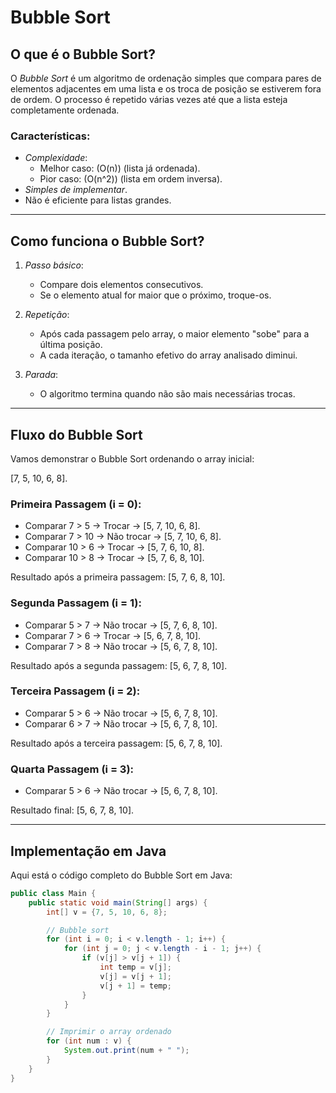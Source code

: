 # Bubble Sort

## O que é o Bubble Sort?
O *Bubble Sort* é um algoritmo de ordenação simples que compara pares de elementos adjacentes em uma lista e os troca de posição se estiverem fora de ordem. O processo é repetido várias vezes até que a lista esteja completamente ordenada.

### Características:
- *Complexidade*:
    - Melhor caso: \(O(n)\) (lista já ordenada).
    - Pior caso: \(O(n^2)\) (lista em ordem inversa).
- *Simples de implementar*.
- Não é eficiente para listas grandes.

---

## Como funciona o Bubble Sort?
1. *Passo básico*:
    - Compare dois elementos consecutivos.
    - Se o elemento atual for maior que o próximo, troque-os.

2. *Repetição*:
    - Após cada passagem pelo array, o maior elemento "sobe" para a última posição.
    - A cada iteração, o tamanho efetivo do array analisado diminui.

3. *Parada*:
    - O algoritmo termina quando não são mais necessárias trocas.

---

## Fluxo do Bubble Sort

Vamos demonstrar o Bubble Sort ordenando o array inicial:

[7, 5, 10, 6, 8].

### Primeira Passagem (i = 0):
- Comparar 7 > 5 → Trocar → [5, 7, 10, 6, 8].
- Comparar 7 > 10 → Não trocar → [5, 7, 10, 6, 8].
- Comparar 10 > 6 → Trocar → [5, 7, 6, 10, 8].
- Comparar 10 > 8 → Trocar → [5, 7, 6, 8, 10].

Resultado após a primeira passagem: [5, 7, 6, 8, 10].

### Segunda Passagem (i = 1):
- Comparar 5 > 7 → Não trocar → [5, 7, 6, 8, 10].
- Comparar 7 > 6 → Trocar → [5, 6, 7, 8, 10].
- Comparar 7 > 8 → Não trocar → [5, 6, 7, 8, 10].

Resultado após a segunda passagem: [5, 6, 7, 8, 10].

### Terceira Passagem (i = 2):
- Comparar 5 > 6 → Não trocar → [5, 6, 7, 8, 10].
- Comparar 6 > 7 → Não trocar → [5, 6, 7, 8, 10].

Resultado após a terceira passagem: [5, 6, 7, 8, 10].

### Quarta Passagem (i = 3):
- Comparar 5 > 6 → Não trocar → [5, 6, 7, 8, 10].

Resultado final: [5, 6, 7, 8, 10].

---

## Implementação em Java

Aqui está o código completo do Bubble Sort em Java:

```java
public class Main {
    public static void main(String[] args) {
        int[] v = {7, 5, 10, 6, 8};

        // Bubble sort
        for (int i = 0; i < v.length - 1; i++) {
            for (int j = 0; j < v.length - i - 1; j++) {
                if (v[j] > v[j + 1]) {
                    int temp = v[j];
                    v[j] = v[j + 1];
                    v[j + 1] = temp;
                }
            }
        }

        // Imprimir o array ordenado
        for (int num : v) {
            System.out.print(num + " ");
        }
    }
}